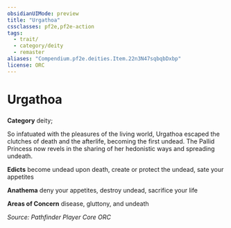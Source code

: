 ```yaml
---
obsidianUIMode: preview
title: "Urgathoa"
cssclasses: pf2e,pf2e-action
tags:
  - trait/
  - category/deity
  - remaster
aliases: "Compendium.pf2e.deities.Item.22n3N47sqbqbDxbp"
license: ORC
---
```

# Urgathoa

### 

**Category** deity; 




So infatuated with the pleasures of the living world, Urgathoa escaped the clutches of death and the afterlife, becoming the first undead. The Pallid Princess now revels in the sharing of her hedonistic ways and spreading undeath.

**Edicts** become undead upon death, create or protect the undead, sate your appetites

**Anathema** deny your appetites, destroy undead, sacrifice your life

**Areas of Concern** disease, gluttony, and undeath

*Source: Pathfinder Player Core*
*ORC*